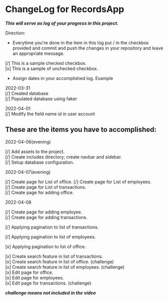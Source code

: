 # ChangeLog for RecordsApp

***This will serve as log of your progress in this project.***

Direction:
- Everytime you're done in the item in this log put / in the checkbox provided and commit and push the changes in your repository and leave an appropriate message.

[/] This is a sample checked checkbox.  
[x] This is a sample of unchecked checkbox.

- Assign dates in your accomplished log. Example

2022-03-31  
[/] Created database  
[/] Populated database using faker  

2022-04-01  
[/] Modify the field name id in user account  

## These are the items you have to accomplished:  
2022-04-06(evening)

[/] Add assets to the project.  
[/] Create includes directory; create navbar and sidebar.  
[/] Setup database configuration.  



2022-04-07(evening)

[/] Create page for List of office.
[/] Create page for List of employees.  
[/] Create page for List of transactions.  
[/] Create page for adding office.  

2022-04-08

[/] Create page for adding employee.  
[/] Create page for adding transactions. 

[/] Applying pagination to list of transactions. 

[/] Applying pagination to list of employees.  





[x] Applying pagination to list of office.  

[x] Create search feature in list of transactions.  
[x] Create search feature in list of office. (challenge)  
[x] Create search feature in list of employees. (challenge)  
[x] Edit page for office.  
[x] Edit page for employees.  
[x] Edit page for transactions. (challenge)

***challenge means not included in the video***

